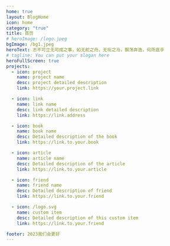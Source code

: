 ```yaml
---
home: true
layout: BlogHome
icon: home
category: "true"
title: 首页
# heroImage: /logo.jpeg
bgImage: /bg1.jpeg
heroText: 志不可立无可成之事，如无舵之舟，无衔之马，飘荡奔逸，何所底乎
# tagline: You can put your slogan here
heroFullScreen: true
projects:
  - icon: project
    name: project name
    desc: project detailed description
    link: https://your.project.link

  - icon: link
    name: link name
    desc: link detailed description
    link: https://link.address

  - icon: book
    name: book name
    desc: Detailed description of the book
    link: https://link.to.your.book

  - icon: article
    name: article name
    desc: Detailed description of the article
    link: https://link.to.your.article

  - icon: friend
    name: friend name
    desc: Detailed description of friend
    link: https://link.to.your.friend

  - icon: /logo.svg
    name: custom item
    desc: Detailed description of this custom item
    link: https://link.to.your.friend

footer: 2023我们会更好
---
```

